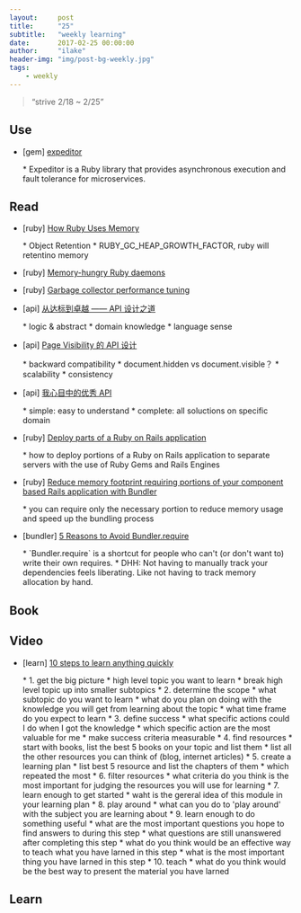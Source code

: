 ```yaml
---
layout:     post
title:      "25"
subtitle:   "weekly learning"
date:       2017-02-25 00:00:00
author:     "ilake"
header-img: "img/post-bg-weekly.jpg"
tags:
    - weekly
---
```

> “strive 2/18 ~ 2/25”

## Use

* <p>[gem] <a href="https://github.com/cookpad/expeditor">expeditor</a></p>
  * Expeditor is a Ruby library that provides asynchronous execution and fault tolerance for microservices.

## Read

* <p>[ruby] <a href="https://www.sitepoint.com/ruby-uses-memory/">How Ruby Uses Memory</a></p>
  * Object Retention
  * RUBY_GC_HEAP_GROWTH_FACTOR, ruby will retentino memory

* <p>[ruby] <a href="http://www.mikeperham.com/2009/05/25/memory-hungry-ruby-daemons/">Memory-hungry Ruby daemons</a></p>

* <p>[ruby] <a href="http://www.rubyenterpriseedition.com/documentation.html#_garbage_collector_performance_tuning">Garbage collector performance tuning </a><p>

* <p>[api] <a href="http://taobaofed.org/blog/2017/02/16/a-guide-to-api-design/">从达标到卓越 —— API 设计之道</a></p>
  * logic & abstract
  * domain knowledge
  * language sense

* <p>[api] <a href="https://github.com/lifesinger/blog/issues/164">Page Visibility 的 API 设计</a></p>
  * backward compatibility
    * document.hidden vs document.visible？
  * scalability
  * consistency

* <p>[api] <a href="https://github.com/lifesinger/blog/issues/119">我心目中的优秀 API</a></p>
  * simple: easy to understand
  * complete: all soluctions on specific domain

* <p>[ruby] <a href="http://teotti.com/deploy-parts-of-a-ruby-on-rails-application/">Deploy parts of a Ruby on Rails application</a></p>
  *  how to deploy portions of a Ruby on Rails application to separate servers with the use of Ruby Gems and Rails Engines

* <p>[ruby] <a href="http://teotti.com/reduce-memory-footprint-requiring-portions-of-your-component-based-rails-applications/">Reduce memory footprint requiring portions of your component based Rails application with Bundler</a></p>
  *  you can require only the necessary portion to reduce memory usage and speed up the bundling process

* <p>[bundler] <a href="http://myronmars.to/n/dev-blog/2012/12/5-reasons-to-avoid-bundler-require">5 Reasons to Avoid Bundler.require</a></p>
  * `Bundler.require` is a shortcut for people who can't (or don't want to) write their own requires.
  * DHH: Not having to manually track your dependencies feels liberating. Like not having to track memory allocation by hand.

## Book

## Video

* <p>[learn] <a href="https://simpleprogrammer.com/products/learn-anything/">10 steps to learn anything quickly</a></p>
  * 1. get the big picture
    * high level topic you want to learn
    * break high level topic up into smaller subtopics
  * 2. determine the scope
    * what subtopic do you want to learn
    * what do you plan on doing with the knowledge you will get from learning about the topic
    * what time frame do you expect to learn
  * 3. define success
    * what specific actions could I do when I got the knowledge
    * which specific action are the most valuable for me
    * make success criteria measurable
  * 4. find resources
    * start with books, list the best 5 books on your topic and list them
    * list all the other resources you can think of (blog, internet articles)
  * 5. create a learning plan
    * list best 5 resource and list the chapters of them
    * which repeated the most
  * 6. filter resources
    * what criteria do you think is the most important for judging the resources you will use for learning
  * 7. learn enough to get started
    * waht is the gereral idea of this module in your learning plan
  * 8. play around
    * what can you do to 'play around' with the subject you are learning about
  * 9. learn enough to do something useful
    * what are the most important questions you hope to find answers to during this step
    * what questions are still unanswered after completing this step
    * what do you think would be an effective way to teach what you have larned in this step
    * what is the most important thing you have larned in this step
  * 10. teach
    * what do you think would be the best way to present the material you have larned

## Learn

